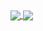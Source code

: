 <!--
[![Yuri's GitHub stats](https://github-readme-stats.vercel.app/api?username=yurifalves&show_icons=true&theme=chartreuse-dark&show_owner=true)](https://github.com/yurifalves?tab=repositories)

[![Yuri's Top Langs](https://github-readme-stats.vercel.app/api/top-langs/?username=yurifalves&show_icons=true&theme=chartreuse-dark&show_owner=true&hide=jupyter%20notebook&layout=compact&langs_count=10)](https://github.com/yurifalves?tab=repositories)
-->

<a href="https://github.com/yurifalves?tab=repositories">
  <img align="center" src="https://github-readme-stats.vercel.app/api?username=yurifalves&show_icons=true&theme=chartreuse-dark&show_owner=true" />
</a>
<a href="https://github.com/yurifalves?tab=repositories">
  <img align="center" src="https://github-readme-stats.vercel.app/api/top-langs/?username=yurifalves&show_icons=true&theme=chartreuse-dark&show_owner=true&hide=jupyter%20notebook&layout=compact&langs_count=10" />
</a>

